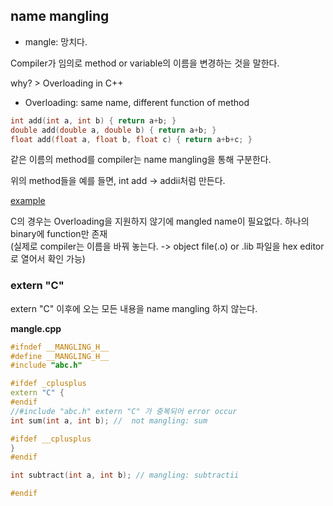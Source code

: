 ## name mangling
  * mangle: 망치다.
  
Compiler가 임의로 method or variable의 이름을 변경하는 것을 말한다.

why? > Overloading in C++
  * Overloading: same name, different function of method
  ```c++
  int add(int a, int b) { return a+b; }
  double add(double a, double b) { return a+b; }
  float add(float a, float b, float c) { return a+b+c; }
  ```
 같은 이름의 method를 compiler는 name mangling을 통해 구분한다.
 
 위의 method들을 예를 들면, int add -> addii처럼 만든다.
 
 [example](https://en.wikipedia.org/wiki/Name_mangling#How_different_compilers_mangle_the_same_functions)
 
 C의 경우는 Overloading을 지원하지 않기에 mangled name이 필요없다. 하나의 binary에 function만 존재  
  (실제로 compiler는 이름을 바꿔 놓는다. -> object file(.o) or .lib 파일을 hex editor로 열어서 확인 가능)
 
 ### extern "C"
 extern "C" 이후에 오는 모든 내용을 name mangling 하지 않는다.
 
 **mangle.cpp**
 ```c++
#ifndef __MANGLING_H__ 
#define __MANGLING_H__
#include "abc.h" 

#ifdef _cplusplus 
extern "C" {
#endif 
//#include "abc.h" extern "C" 가 중복되어 error occur
int sum(int a, int b); //  not mangling: sum

#ifdef __cplusplus 
} 
#endif 

int subtract(int a, int b); // mangling: subtractii

#endif
```
